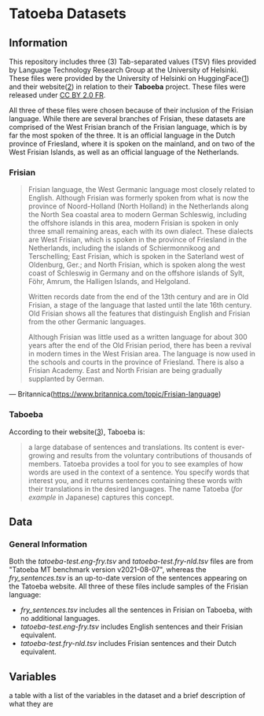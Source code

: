 # Tatoeba Datasets
## Information
This repository includes three (3) Tab-separated values (TSV) files provided by Language Technology Research Group at the University of Helsinki. These files were provided by the University of Helsinki on HuggingFace([1](https://huggingface.co/datasets/Helsinki-NLP/tatoeba_mt/tree/main/test)) and their website([2](https://tatoeba.org/en/downloads)) in relation to their **Taboeba** project. These files were released under [CC BY 2.0 FR](https://creativecommons.org/licenses/by/2.0/fr/).

All three of these files were chosen because of their inclusion of the Frisian language. While there are several branches of Frisian, these datasets are comprised of the West Frisian branch of the Frisian language, which is by far the most spoken of the three. It is an official language in the Dutch province of Friesland, where it is spoken on the mainland, and on two of the West Frisian Islands, as well as an official language of the Netherlands.

### Frisian
> Frisian language, the West Germanic language most closely related to English. Although Frisian was formerly spoken from what is now the province of Noord-Holland (North Holland) in the Netherlands along the North Sea coastal area to modern German Schleswig, including the offshore islands in this area, modern Frisian is spoken in only three small remaining areas, each with its own dialect. These dialects are West Frisian, which is spoken in the province of Friesland in the Netherlands, including the islands of Schiermonnikoog and Terschelling; East Frisian, which is spoken in the Saterland west of Oldenburg, Ger.; and North Frisian, which is spoken along the west coast of Schleswig in Germany and on the offshore islands of Sylt, Föhr, Amrum, the Halligen Islands, and Helgoland.
> 
> Written records date from the end of the 13th century and are in Old Frisian, a stage of the language that lasted until the late 16th century. Old Frisian shows all the features that distinguish English and Frisian from the other Germanic languages.
> 
> Although Frisian was little used as a written language for about 300 years after the end of the Old Frisian period, there has been a revival in modern times in the West Frisian area. The language is now used in the schools and courts in the province of Friesland. There is also a Frisian Academy. East and North Frisian are being gradually supplanted by German.

— Britannica(https://www.britannica.com/topic/Frisian-language)

### Taboeba
According to their website([3](https://tatoeba.org/en)), Taboeba is:
> a large database of sentences and translations. Its content is ever-growing and results from the voluntary contributions of thousands of members.
> Tatoeba provides a tool for you to see examples of how words are used in the context of a sentence. You specify words that interest you, and it returns sentences containing these words with their translations in the desired languages. The name Tatoeba (_for example_ in Japanese) captures this concept.

## Data
### General Information
Both the _tatoeba-test.eng-fry.tsv_ and _tatoeba-test.fry-nld.tsv_ files are from "Tatoeba MT benchmark version v2021-08-07", whereas the _fry_sentences.tsv_ is an up-to-date version of the sentences appearing on the Tatoeba website. All three of these files include samples of the Frisian language:
- _fry_sentences.tsv_ includes all the sentences in Frisian on Taboeba, with no additional languages.
- _tatoeba-test.eng-fry.tsv_ includes English sentences and their Frisian equivalent.
- _tatoeba-test.fry-nld.tsv_ includes Frisian sentences and their Dutch equivalent.

## Variables
a table with a list of the variables in the dataset and a brief description of what they are
